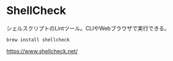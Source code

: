 # ShellCheck

シェルスクリプトのLintツール。CLIやWebブラウザで実行できる。

```
brew install shellcheck
```

https://www.shellcheck.net/